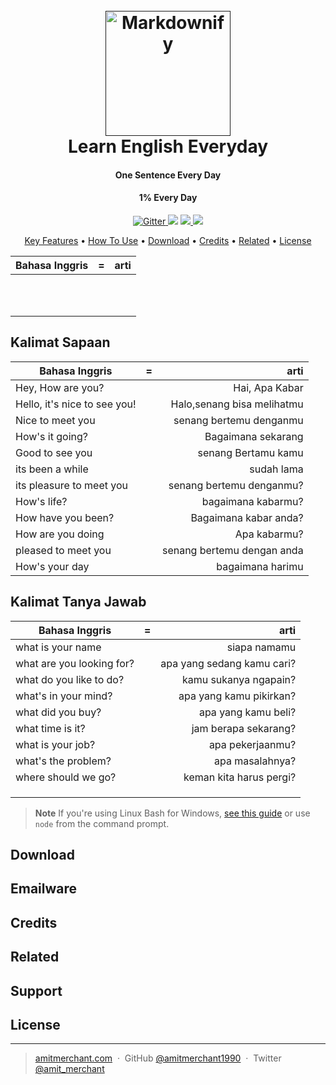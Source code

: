 
<h1 align="center">
  <br>
  <a href=""><img src="" alt="Markdownify" width="200"></a>
  <br>
  Learn English Everyday
  <br>
</h1>

<h4 align="center">One Sentence Every Day</h4>
<h4 align="center">1% Every Day</h4>


<p align="center">
  <a href="https://badge.fury.io/js/electron-markdownify">
    <img src="https://badge.fury.io/js/electron-markdownify.svg"
         alt="Gitter">
  </a>
  <a href="https://gitter.im/amitmerchant1990/electron-markdownify"><img src="https://badges.gitter.im/amitmerchant1990/electron-markdownify.svg"></a>
  <a href="https://saythanks.io/to/bullredeyes@gmail.com">
      <img src="https://img.shields.io/badge/SayThanks.io-%E2%98%BC-1EAEDB.svg">
  </a>
  <a href="https://www.paypal.me/AmitMerchant">
    <img src="https://img.shields.io/badge/$-donate-ff69b4.svg?maxAge=2592000&amp;style=flat">
  </a>
</p>

<p align="center">
  <a href="#key-features">Key Features</a> •
  <a href="#how-to-use">How To Use</a> •
  <a href="#download">Download</a> •
  <a href="#credits">Credits</a> •
  <a href="#related">Related</a> •
  <a href="#license">License</a>
</p>

| Bahasa Inggris              | = |                       arti |
|-----------------------------|:-:|---------------------------:|
|            |   |              |
|  |   |  |
|            |   |    |
|              |   |          |
|             |   |        |
|            |   |                  |
|   |   |    |
|                  |   |          |
|          |   |       |
|            |   |               |
|         |   |  |
## Kalimat Sapaan

| Bahasa Inggris               | = |                       arti |
|------------------------------|:-:|---------------------------:|
| Hey, How are you?            |   |             Hai, Apa Kabar |
| Hello, it's nice to see you! |   | Halo,senang bisa melihatmu |
| Nice to meet you             |   |    senang bertemu denganmu |
| How's it going?              |   |         Bagaimana sekarang |
| Good to see you              |   |        senang Bertamu kamu |
| its been a while             |   |                 sudah lama |
| its pleasure to meet you     |   |   senang bertemu denganmu? |
| How's life?                  |   |         bagaimana kabarmu? |
| How have you been?           |   |      Bagaimana kabar anda? |
| How are you doing            |   |               Apa kabarmu? |
| pleased to meet you          |   | senang bertemu dengan anda |
| How's your day               |   |           bagaimana harimu |

## Kalimat Tanya Jawab

| Bahasa Inggris            | = |                       arti |
|---------------------------|:-:|---------------------------:|
| what is your name         |   |               siapa namamu |
| what are you looking for? |   | apa yang sedang kamu cari? |
| what do you like to do?   |   |      kamu sukanya ngapain? |
| what's in your mind?      |   |    apa yang kamu pikirkan? |
| what did you buy?         |   |        apa yang kamu beli? |
| what time is it?          |   |       jam berapa sekarang? |
| what is your job?         |   |           apa pekerjaanmu? |
| what's the problem?       |   |            apa masalahnya? |
| where should we go?       |   |    keman kita harus pergi? |
|                           |   |                            |
|                           |   |                            |
|                           |   |                            |


> **Note**
> If you're using Linux Bash for Windows, [see this guide](https://www.howtogeek.com/261575/how-to-run-graphical-linux-desktop-applications-from-windows-10s-bash-shell/) or use `node` from the command prompt.


## Download


## Emailware

## Credits


## Related


## Support

## License

---

> [amitmerchant.com](https://www.amitmerchant.com) &nbsp;&middot;&nbsp;
> GitHub [@amitmerchant1990](https://github.com/amitmerchant1990) &nbsp;&middot;&nbsp;
> Twitter [@amit_merchant](https://twitter.com/amit_merchant)

